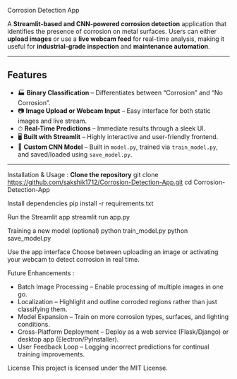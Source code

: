 Corrosion Detection App

A **Streamlit-based and CNN-powered corrosion detection** application that identifies the presence of corrosion on metal surfaces. Users can either **upload images** or use a **live webcam feed** for real-time analysis, making it useful for **industrial-grade inspection** and **maintenance automation**.

---

##  Features

- 🏭 **Binary Classification** – Differentiates between “Corrosion” and “No Corrosion”.  
- 📷 **Image Upload or Webcam Input** – Easy interface for both static images and live stream.  
- ⏱ **Real-Time Predictions** – Immediate results through a sleek UI.  
- 🖥️ **Built with Streamlit** – Highly interactive and user-friendly frontend.  
- 🧠 **Custom CNN Model** – Built in `model.py`, trained via `train_model.py`, and saved/loaded using `save_model.py`.

---

Installation & Usage :
**Clone the repository**
   git clone https://github.com/sakshik1712/Corrosion-Detection-App.git
   cd Corrosion-Detection-App
   
Install dependencies
pip install -r requirements.txt

Run the Streamlit app
streamlit run app.py

Training a new model (optional)
python train_model.py
python save_model.py

Use the app interface
Choose between uploading an image or activating your webcam to detect corrosion in real time.

Future Enhancements :
- Batch Image Processing – Enable processing of multiple images in one go.
- Localization – Highlight and outline corroded regions rather than just classifying them.
- Model Expansion – Train on more corrosion types, surfaces, and lighting conditions.
- Cross-Platform Deployment – Deploy as a web service (Flask/Django) or desktop app (Electron/PyInstaller).
- User Feedback Loop – Logging incorrect predictions for continual training improvements.

License
This project is licensed under the MIT License.
